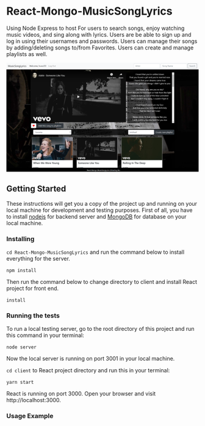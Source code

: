 # React-Mongo-MusicSongLyrics

Using Node Express to host For users to search songs, enjoy watching music videos, and sing along with lyrics. Users are be able to sign up and log in using their usernames and passwords. Users can manage their songs by adding/deleting songs to/from Favorites. Users can create and manage playlists as well.

![MusicSongLyrics Cover Photo](photo/logedin.png)

## Getting Started
These instructions will get you a copy of the project up and running on your local machine for development and testing purposes. First of all, you have to install [nodejs](https://nodejs.org/en/) for backend server and [MongoDB](https://www.mongodb.com/) for database on your local machine. 

### Installing
`cd React-Mongo-MusicSongLyrics` and run the command below to install everything for the server.
```
npm install
```
Then run the command below to change directory to client and install React project for front end.
```
install
```

### Running the tests
To run a local testing server, go to the root directory of this project and run this command in your terminal:
```
node server
```
Now the local server is running on port 3001 in your local machine.

`cd client` to React project directory and run this in your terminal:
```
yarn start
```
React is running on port 3000. Open your browser and visit http://localhost:3000.

### Usage Example

